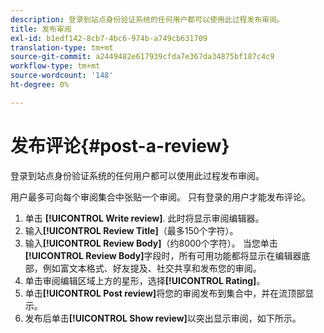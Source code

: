 ```yaml
---
description: 登录到站点身份验证系统的任何用户都可以使用此过程发布审阅。
title: 发布审阅
exl-id: b1edf142-8cb7-4bc6-974b-a749cb631709
translation-type: tm+mt
source-git-commit: a2449482e617939cfda7e367da34875bf187c4c9
workflow-type: tm+mt
source-wordcount: '148'
ht-degree: 0%

---
```


# 发布评论{#post-a-review}

登录到站点身份验证系统的任何用户都可以使用此过程发布审阅。

用户最多可向每个审阅集合中张贴一个审阅。 只有登录的用户才能发布评论。

1. 单击 **[!UICONTROL Write review]**. 此时将显示审阅编辑器。
1. 输入&#x200B;**[!UICONTROL Review Title]**（最多150个字符）。
1. 输入&#x200B;**[!UICONTROL Review Body]**（约8000个字符）。 当您单击&#x200B;**[!UICONTROL Review Body]**&#x200B;字段时，所有可用功能都将显示在编辑器底部，例如富文本格式、好友提及、社交共享和发布您的审阅。
1. 单击审阅编辑区域上方的星形，选择&#x200B;**[!UICONTROL Rating]**。
1. 单击&#x200B;**[!UICONTROL Post review]**&#x200B;将您的审阅发布到集合中，并在流顶部显示。
1. 发布后单击&#x200B;**[!UICONTROL Show review]**&#x200B;以突出显示审阅，如下所示。
